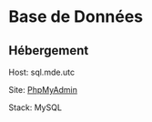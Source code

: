 # Base de Données
## Hébergement
Host: sql.mde.utc

Site: [PhpMyAdmin](https://assos.utc.fr/phpmyadmin/index.php?route=/&route=%2F)

Stack: MySQL

